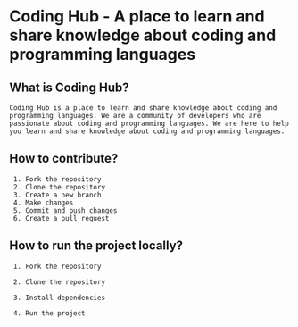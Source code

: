 # Coding Hub - A place to learn and share knowledge about coding and programming languages

## What is Coding Hub?

    Coding Hub is a place to learn and share knowledge about coding and programming languages. We are a community of developers who are passionate about coding and programming languages. We are here to help you learn and share knowledge about coding and programming languages.


## How to contribute?

     1. Fork the repository
     2. Clone the repository
     3. Create a new branch
     4. Make changes
     5. Commit and push changes
     6. Create a pull request

## How to run the project locally?

     1. Fork the repository

     2. Clone the repository

     3. Install dependencies

     4. Run the project



